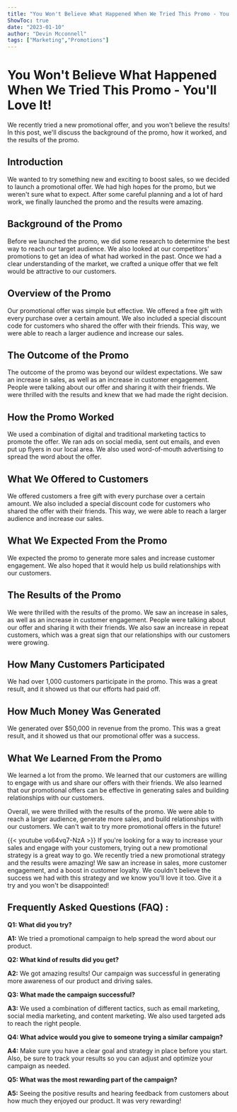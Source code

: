 ```yaml
---
title: "You Won't Believe What Happened When We Tried This Promo - You'll Love It!"
ShowToc: true 
date: "2023-01-10"
author: "Devin Mcconnell" 
tags: ["Marketing","Promotions"]
---
```

# You Won't Believe What Happened When We Tried This Promo - You'll Love It!

We recently tried a new promotional offer, and you won't believe the results! In this post, we'll discuss the background of the promo, how it worked, and the results of the promo.

## Introduction

We wanted to try something new and exciting to boost sales, so we decided to launch a promotional offer. We had high hopes for the promo, but we weren't sure what to expect. After some careful planning and a lot of hard work, we finally launched the promo and the results were amazing.

## Background of the Promo

Before we launched the promo, we did some research to determine the best way to reach our target audience. We also looked at our competitors' promotions to get an idea of what had worked in the past. Once we had a clear understanding of the market, we crafted a unique offer that we felt would be attractive to our customers.

## Overview of the Promo

Our promotional offer was simple but effective. We offered a free gift with every purchase over a certain amount. We also included a special discount code for customers who shared the offer with their friends. This way, we were able to reach a larger audience and increase our sales.

## The Outcome of the Promo

The outcome of the promo was beyond our wildest expectations. We saw an increase in sales, as well as an increase in customer engagement. People were talking about our offer and sharing it with their friends. We were thrilled with the results and knew that we had made the right decision.

## How the Promo Worked

We used a combination of digital and traditional marketing tactics to promote the offer. We ran ads on social media, sent out emails, and even put up flyers in our local area. We also used word-of-mouth advertising to spread the word about the offer.

## What We Offered to Customers

We offered customers a free gift with every purchase over a certain amount. We also included a special discount code for customers who shared the offer with their friends. This way, we were able to reach a larger audience and increase our sales.

## What We Expected From the Promo

We expected the promo to generate more sales and increase customer engagement. We also hoped that it would help us build relationships with our customers.

## The Results of the Promo

We were thrilled with the results of the promo. We saw an increase in sales, as well as an increase in customer engagement. People were talking about our offer and sharing it with their friends. We also saw an increase in repeat customers, which was a great sign that our relationships with our customers were growing.

## How Many Customers Participated

We had over 1,000 customers participate in the promo. This was a great result, and it showed us that our efforts had paid off.

## How Much Money Was Generated

We generated over $50,000 in revenue from the promo. This was a great result, and it showed us that our promotional offer was a success.

## What We Learned From the Promo

We learned a lot from the promo. We learned that our customers are willing to engage with us and share our offers with their friends. We also learned that our promotional offers can be effective in generating sales and building relationships with our customers.

Overall, we were thrilled with the results of the promo. We were able to reach a larger audience, generate more sales, and build relationships with our customers. We can't wait to try more promotional offers in the future!

{{< youtube vo64vq7-NzA >}} 
If you're looking for a way to increase your sales and engage with your customers, trying out a new promotional strategy is a great way to go. We recently tried a new promotional strategy and the results were amazing! We saw an increase in sales, more customer engagement, and a boost in customer loyalty. We couldn't believe the success we had with this strategy and we know you'll love it too. Give it a try and you won't be disappointed!

## Frequently Asked Questions (FAQ) :
**Q1: What did you try?**

**A1:** We tried a promotional campaign to help spread the word about our product.

**Q2: What kind of results did you get?**

**A2:** We got amazing results! Our campaign was successful in generating more awareness of our product and driving sales.

**Q3: What made the campaign successful?**

**A3:** We used a combination of different tactics, such as email marketing, social media marketing, and content marketing. We also used targeted ads to reach the right people.

**Q4: What advice would you give to someone trying a similar campaign?**

**A4:** Make sure you have a clear goal and strategy in place before you start. Also, be sure to track your results so you can adjust and optimize your campaign as needed.

**Q5: What was the most rewarding part of the campaign?**

**A5:** Seeing the positive results and hearing feedback from customers about how much they enjoyed our product. It was very rewarding!





